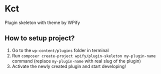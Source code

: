 # Kct

Plugin skeleton with theme by WPify

## How to setup project?

1. Go to the `wp-content/plugins` folder in terminal
2. Run `composer create-project wpify/plugin-skeleton my-plugin-name` command (replace `my-plugin-name` with real slug of the plugin)
3. Activate the newly created plugin and start developing!

## 

